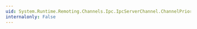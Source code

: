 ```yaml
---
uid: System.Runtime.Remoting.Channels.Ipc.IpcServerChannel.ChannelPriority
internalonly: False
---
```

